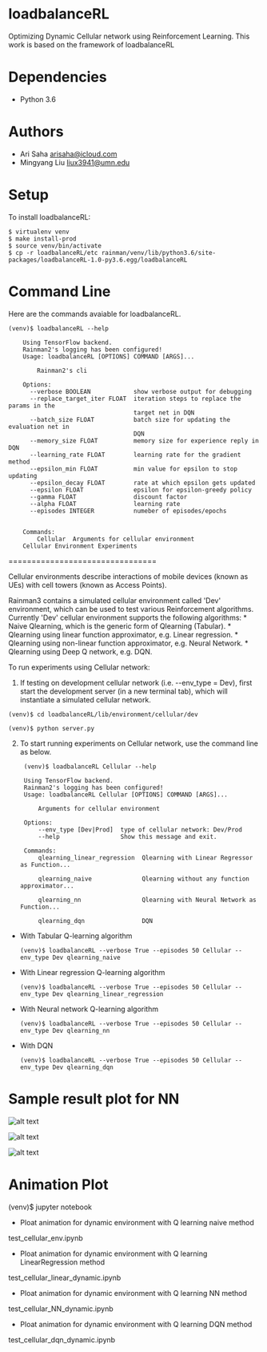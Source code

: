# loadbalanceRL
Optimizing Dynamic Cellular network using Reinforcement Learning.
This work is based on the framework of loadbalanceRL
# Dependencies
* Python 3.6
# Authors
* Ari Saha  <arisaha@icloud.com> 
* Mingyang Liu  <liux3941@umn.edu>
  
Setup
=====
To install loadbalanceRL:

    $ virtualenv venv
    $ make install-prod
    $ source venv/bin/activate
    $ cp -r loadbalanceRL/etc rainman/venv/lib/python3.6/site-packages/loadbalanceRL-1.0-py3.6.egg/loadbalanceRL
    
  
Command Line
============
Here are the commands avaiable for loadbalanceRL.

    (venv)$ loadbalanceRL --help

        Using TensorFlow backend.
        Rainman2's logging has been configured!
        Usage: loadbalanceRL [OPTIONS] COMMAND [ARGS]...

            Rainman2's cli

        Options:
          --verbose BOOLEAN            show verbose output for debugging
          --replace_target_iter FLOAT  iteration steps to replace the params in the
                                       target net in DQN
          --batch_size FLOAT           batch size for updating the evaluation net in
                                       DQN
          --memory_size FLOAT          memory size for experience reply in DQN
          --learning_rate FLOAT        learning rate for the gradient method
          --epsilon_min FLOAT          min value for epsilon to stop updating
          --epsilon_decay FLOAT        rate at which epsilon gets updated
          --epsilon FLOAT              epsilon for epsilon-greedy policy
          --gamma FLOAT                discount factor
          --alpha FLOAT                learning rate
          --episodes INTEGER           numeber of episodes/epochs
          

        Commands:
            Cellular  Arguments for cellular environment
        Cellular Environment Experiments
================================

Cellular environments describe interactions of mobile devices (known as UEs) with cell towers (known as Access Points).

Rainman3 contains a simulated cellular environment called 'Dev' environment, which can be used to test various Reinforcement algorithms. Currently 'Dev' cellular environment supports the following algorithms:
     * Naive Qlearning, which is the generic form of Qlearning (Tabular).
     * Qlearning using linear function approximator, e.g. Linear regression.
     * Qlearning using non-linear function approximator, e.g. Neural Network.
     * Qlearning using Deep Q network, e.g. DQN.

To run experiments using Cellular network:
  1) If testing on development cellular network (i.e. --env_type = Dev), first start the development server (in a new terminal    tab), which will instantiate a simulated cellular network.


    (venv)$ cd loadbalanceRL/lib/environment/cellular/dev

    (venv)$ python server.py

2) To start running experiments on Cellular network, use the command line as below.


        (venv)$ loadbalanceRL Cellular --help

        Using TensorFlow backend.
        Rainman2's logging has been configured!
        Usage: loadbalanceRL Cellular [OPTIONS] COMMAND [ARGS]...

            Arguments for cellular environment

        Options:
            --env_type [Dev|Prod]  type of cellular network: Dev/Prod
            --help                 Show this message and exit.

        Commands:
            qlearning_linear_regression  Qlearning with Linear Regressor as Function...

            qlearning_naive              Qlearning without any function approximator...

            qlearning_nn                 Qlearning with Neural Network as Function...
            
            qlearning_dqn                DQN 



* With Tabular Q-learning algorithm


      (venv)$ loadbalanceRL --verbose True --episodes 50 Cellular --env_type Dev qlearning_naive


* With Linear regression Q-learning algorithm


      (venv)$ loadbalanceRL --verbose True --episodes 50 Cellular --env_type Dev qlearning_linear_regression


* With Neural network Q-learning algorithm

      (venv)$ loadbalanceRL --verbose True --episodes 50 Cellular --env_type Dev qlearning_nn

* With DQN

      (venv)$ loadbalanceRL --verbose True --episodes 50 Cellular --env_type Dev qlearning_dqn

Sample result plot for NN
================================
![alt text](https://github.com/mylzwq/LoadBalanceControl-RL/blob/master/loadbalanceRL/api/dynamic/Hanfoff.png)

![alt text](https://github.com/mylzwq/LoadBalanceControl-RL/blob/master/loadbalanceRL/api/dynamic/Rewards.png)

![alt text](https://github.com/mylzwq/LoadBalanceControl-RL/blob/master/loadbalanceRL/api/dynamic/UE_SLA.png)




Animation Plot
================================
(venv)$ jupyter notebook
* Ploat animation for dynamic environment with Q learning naive method

test_cellular_env.ipynb
* Ploat animation for dynamic environment with Q learning LinearRegression method

test_cellular_linear_dynamic.ipynb
* Ploat animation for dynamic environment with Q learning NN method

test_cellular_NN_dynamic.ipynb
* Ploat animation for dynamic environment with Q learning DQN method

test_cellular_dqn_dynamic.ipynb


